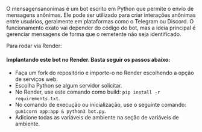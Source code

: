 O mensagensanonimas é um bot escrito em Python que permite o envio de mensagens anônimas. Ele pode ser utilizado para criar interações anônimas entre usuários, geralmente em plataformas como o Telegram ou Discord. O funcionamento exato vai depender do código do bot, mas a ideia principal é gerenciar mensagens de forma que o remetente não seja identificado.

Para rodar via Render:

#### Implantando este bot no Render. Basta seguir os passos abaixo:

- Faça um fork do repositório e importe-o no Render escolhendo a opção de serviços web.
- Escolha Python se algum servidor solicitar.
- No Render, use este comando como build: `pip install -r requirements.txt`.
- No comando de execução ou inicialização, use o seguinte comando: `gunicorn app:app & python3 bot.py`.
- Adicione todas as variáveis de ambiente na seção de variáveis de ambiente.
